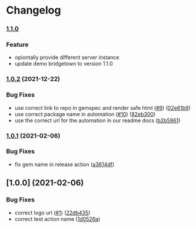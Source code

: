 # Changelog

### [1.1.0](https://www.github.com/bt-rb/bridgetown-plausible/compare/v1.0.2...v1.1.0)

### Feature

* opiontally provide different server instance
* update demo bridgetown to version 1.1.0

### [1.0.2](https://www.github.com/bt-rb/bridgetown-plausible/compare/v1.0.1...v1.0.2) (2021-12-22)


### Bug Fixes

* use correct link to repo in gemspec and render safe html ([#9](https://www.github.com/bt-rb/bridgetown-plausible/issues/9)) ([02e61b9](https://www.github.com/bt-rb/bridgetown-plausible/commit/02e61b9930240c3b2810627da1e4b357c7563b33))
* use correct package name in automation ([#10](https://www.github.com/bt-rb/bridgetown-plausible/issues/10)) ([82eb300](https://www.github.com/bt-rb/bridgetown-plausible/commit/82eb3002ce83d822cab96cbe722c1516635fa8dc))
* use the correct url for the automation in our readme docs ([b2b5961](https://www.github.com/bt-rb/bridgetown-plausible/commit/b2b596132b4452d93cfca8e6227c82d766a8691d))

### [1.0.1](https://www.github.com/bt-rb/bridgetown-plausible/compare/v1.0.0...v1.0.1) (2021-02-06)


### Bug Fixes

* fix gem name in release action ([a3614df](https://www.github.com/bt-rb/bridgetown-plausible/commit/a3614df2cdddea6314b9baddcb697b3aa07b0c7f))

## [1.0.0] (2021-02-06)


### Bug Fixes

* correct logo url ([#1](https://www.github.com/bt-rb/bridgetown-plausible/issues/1)) ([22db435](https://www.github.com/bt-rb/bridgetown-plausible/commit/22db43569e90375c1895f20c232607a93f9bf023))
* correct test action name ([1d0526a](https://www.github.com/bt-rb/bridgetown-plausible/commit/1d0526a7eb1fe608dfba174b11b76490870d6dc2))
